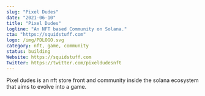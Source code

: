 ```yaml
---
slug: "Pixel Dudes"
date: "2021-06-10"
title: "Pixel Dudes" 
logline: "An NFT based Community on Solana."
cta: "https://squidstuff.com"
logo: /img/PDLOGO.svg
category: nft, game, community
status: building
Website: https://squidstuff.com
Twitter: https://twitter.com/pixeldudesnft
---
```

Pixel dudes is an nft store front and community inside the solana ecosystem that aims to evolve into a game.